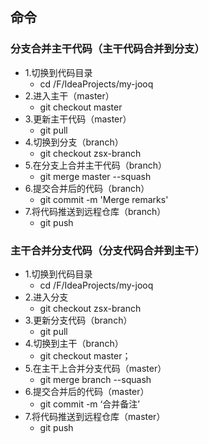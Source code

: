 ## 命令

### 分支合并主干代码（主干代码合并到分支）
* 1.切换到代码目录
    * cd /F/IdeaProjects/my-jooq
* 2.进入主干（master）
    * git checkout master
* 3.更新主干代码（master）
    * git pull
* 4.切换到分支（branch）
    * git checkout zsx-branch
* 5.在分支上合并主干代码（branch）
    * git merge master --squash
* 6.提交合并后的代码（branch）
    * git commit -m 'Merge remarks'
* 7.将代码推送到远程仓库（branch）
    * git push

### 主干合并分支代码（分支代码合并到主干）
* 1.切换到代码目录
    * cd /F/IdeaProjects/my-jooq
* 2.进入分支
    * git checkout zsx-branch
* 3.更新分支代码（branch）
    * git pull
* 4.切换到主干（branch）
    * git checkout master；
* 5.在主干上合并分支代码（master）
    * git merge branch --squash
* 6.提交合并后的代码（master）
    * git commit -m ‘合并备注’
* 7.将代码推送到远程仓库（master）
    * git push
















